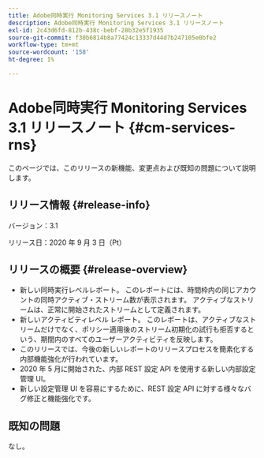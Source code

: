 ```yaml
---
title: Adobe同時実行 Monitoring Services 3.1 リリースノート
description: Adobe同時実行 Monitoring Services 3.1 リリースノート
exl-id: 2c43d6fd-812b-438c-bebf-28b32e5f1935
source-git-commit: f30b6814b8a77424c13337d44d7b247105e0bfe2
workflow-type: tm+mt
source-wordcount: '158'
ht-degree: 1%

---
```


# Adobe同時実行 Monitoring Services 3.1 リリースノート {#cm-services-rns}

このページでは、このリリースの新機能、変更点および既知の問題について説明します。

## リリース情報 {#release-info}

バージョン：3.1

リリース日：2020 年 9 月 3 日（Pt）

## リリースの概要 {#release-overview}

* 新しい同時実行レベルレポート。 このレポートには、時間枠内の同じアカウントの同時アクティブ・ストリーム数が表示されます。 アクティブなストリームは、正常に開始されたストリームとして定義されます。
* 新しいアクティビティレベル レポート。 このレポートは、アクティブなストリームだけでなく、ポリシー適用後のストリーム初期化の試行も拒否するという、期間内のすべてのユーザーアクティビティを反映します。
* このリリースでは、今後の新しいレポートのリリースプロセスを簡素化する内部機能強化が行われています。
* 2020 年 5 月に開始された、内部 REST 設定 API を使用する新しい内部設定管理 UI。
* 新しい設定管理 UI を容易にするために、REST 設定 API に対する様々なバグ修正と機能強化です。

## 既知の問題

なし。
